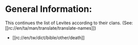 # General Information:

This continues the list of Levites according to their clans. (See: [[rc://en/ta/man/translate/translate-names]])
* [[rc://en/tw/dict/bible/other/death]]

